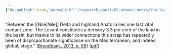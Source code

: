 ```yaml
---
{"dg-publish":true,"permalink":"/research-vault/02-atomic-notes/the-levant-makes-up-3-3-of-the-land-in-the-mediterranean-but-has-had-a-disproportionate-impact-on-the-region-s-history/"}
---
```


“Between the [[Nile\|Nile]] Delta and highland Anatolia lies one last vital contact zone. The Levant constitutes a derisory 3.3 per cent of the land in the basin, but thanks to its wider connections this scrap has repeatedly been of disproportionate significance on the Mediterranean, and indeed global, stage.” ([Broodbank, 2013, p. 59](zotero://select/library/items/IR54JIQG)) ([pdf](zotero://open-pdf/library/items/85K7BT2G?page=57&annotation=M25Y6DED))